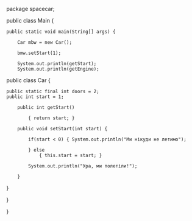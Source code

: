 package spacecar;

public class Main {

	public static void main(String[] args) {

		Car mbw = new Car();
		
		bmw.setStart(1);

		System.out.println(getStart);
		System.out.println(getEngine);


public class Car {

	public static final int doors = 2;
	public int start = 1;

		public int getStart() 

			{ return start; }

		public void setStart(int start) {

			if(start < 0) { System.out.println("Ми нікуди не летимо");
			
			} else 
				{ this.start = start; }

			System.out.println("Ура, ми полетіли!"); 

		}
}

}

}
